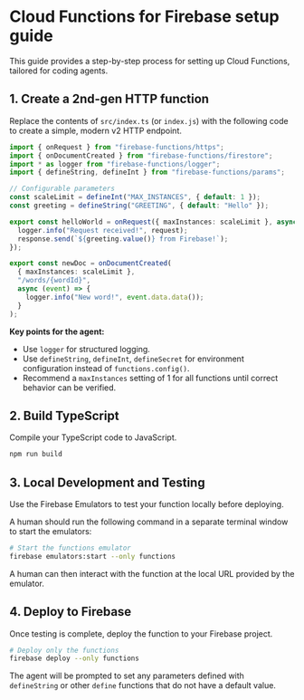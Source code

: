 # Cloud Functions for Firebase setup guide

This guide provides a step-by-step process for setting up Cloud Functions, tailored for coding agents.

## 1. Create a 2nd-gen HTTP function

Replace the contents of `src/index.ts` (or `index.js`) with the following code to create a simple, modern v2 HTTP endpoint.

```typescript
import { onRequest } from "firebase-functions/https";
import { onDocumentCreated } from "firebase-functions/firestore";
import * as logger from "firebase-functions/logger";
import { defineString, defineInt } from "firebase-functions/params";

// Configurable parameters
const scaleLimit = defineInt("MAX_INSTANCES", { default: 1 });
const greeting = defineString("GREETING", { default: "Hello" });

export const helloWorld = onRequest({ maxInstances: scaleLimit }, async (request, response) => {
  logger.info("Request received!", request);
  response.send(`${greeting.value()} from Firebase!`);
});

export const newDoc = onDocumentCreated(
  { maxInstances: scaleLimit },
  "/words/{wordId}",
  async (event) => {
    logger.info("New word!", event.data.data());
  }
);
```

**Key points for the agent:**

- Use `logger` for structured logging.
- Use `defineString`, `defineInt`, `defineSecret` for environment configuration instead of `functions.config()`.
- Recommend a `maxInstances` setting of 1 for all functions until correct behavior can be verified.

## 2. Build TypeScript

Compile your TypeScript code to JavaScript.

```bash
npm run build
```

## 3. Local Development and Testing

Use the Firebase Emulators to test your function locally before deploying.

A human should run the following command in a separate terminal window to start the emulators:

```bash
# Start the functions emulator
firebase emulators:start --only functions
```

A human can then interact with the function at the local URL provided by the emulator.

## 4. Deploy to Firebase

Once testing is complete, deploy the function to your Firebase project.

```bash
# Deploy only the functions
firebase deploy --only functions
```

The agent will be prompted to set any parameters defined with `defineString` or other `define` functions that do not have a default value.
